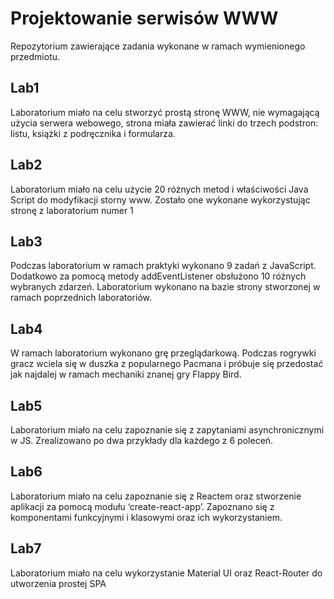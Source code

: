# Projektowanie serwisów WWW

Repozytorium zawierające zadania wykonane w ramach wymienionego przedmiotu.

## Lab1
Laboratorium miało na celu stworzyć prostą stronę WWW, nie wymagającą użycia serwera webowego,
strona miała zawierać linki do trzech podstron: listu, książki z podręcznika i formularza.

## Lab2
Laboratorium miało na celu użycie 20 różnych metod i właściwości Java Script do modyfikacji storny www.
Zostało one wykonane wykorzystując stronę z laboratorium numer 1

## Lab3
Podczas laboratorium w ramach praktyki wykonano 9 zadań z JavaScript.
Dodatkowo za pomocą metody addEventListener obsłużono 10 różnych wybranych zdarzeń.
Laboratorium wykonano na bazie strony stworzonej w ramach poprzednich laboratoriów.

## Lab4
W ramach laboratorium wykonano grę przeglądarkową. Podczas rogrywki gracz wciela się w duszka 
z popularnego Pacmana i próbuje się przedostać jak najdalej w ramach mechaniki znanej  gry Flappy Bird.

## Lab5
Laboratorium miało na celu zapoznanie się z zapytaniami asynchronicznymi w JS.
Zrealizowano po dwa przykłady dla każdego z 6 poleceń.

## Lab6 
Laboratorium miało na celu zapoznanie się z Reactem oraz stworzenie aplikacji za pomocą modułu ‘create-react-app’.
Zapoznano się z komponentami funkcyjnymi i klasowymi oraz ich wykorzystaniem.

## Lab7

Laboratorium miało na celu wykorzystanie Material UI oraz React-Router do utworzenia prostej SPA